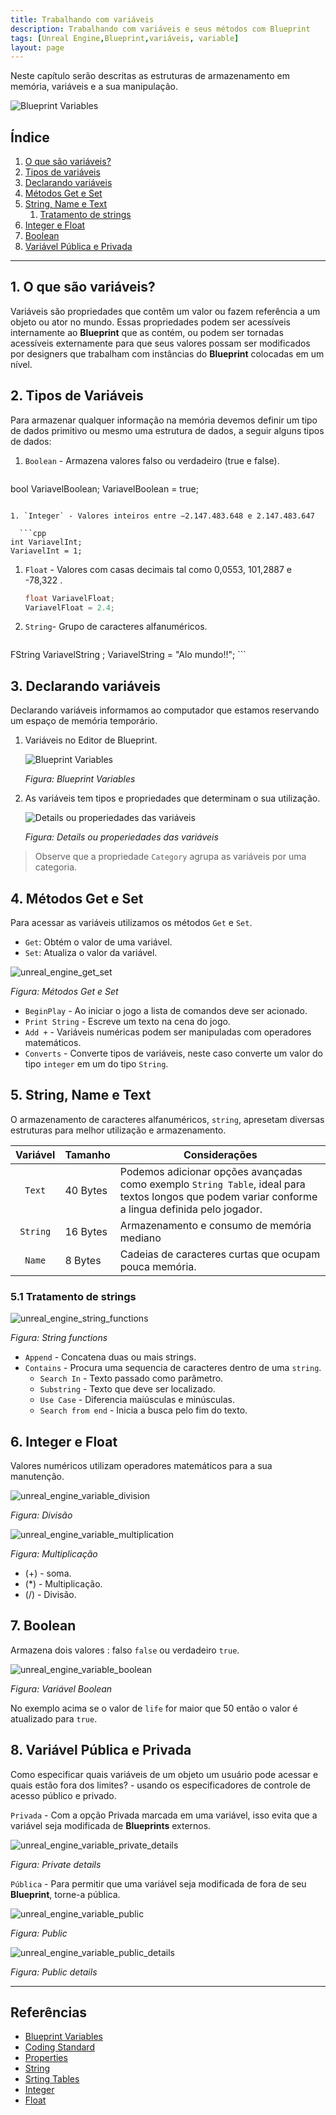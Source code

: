 ```yaml
---
title: Trabalhando com variáveis
description: Trabalhando com variáveis e seus métodos com Blueprint
tags: [Unreal Engine,Blueprint,variáveis, variable]
layout: page
---
```


Neste capítulo serão descritas as estruturas de armazenamento em memória, variáveis e a sua manipulação.

![Blueprint Variables](imagens/variaveis/unreal_engine_variables.jpg)


## Índice
1. [O que são variáveis?](#1)  
1. [Tipos de variáveis](#2)  
1. [Declarando variáveis](#3)  
1. [Métodos Get e Set](#4)  
1. [String, Name e Text](#5)  
     1. [Tratamento de strings](#5.1)  
1. [Integer e Float](#6)  
1. [Boolean](#7)
1. [Variável Pública e Privada](#8)

***

<a name="1"></a>
## 1. O que são variáveis?
Variáveis são propriedades que contêm um valor ou fazem referência a um objeto ou ator no mundo. Essas propriedades podem ser acessíveis internamente ao **Blueprint** que as contém, ou podem ser tornadas acessíveis externamente para que seus valores possam ser modificados por designers que trabalham com instâncias do **Blueprint** colocadas em um nível.

<a name="2"></a>
## 2. Tipos de Variáveis
Para armazenar qualquer informação na memória devemos definir um tipo de dados primitivo ou mesmo uma estrutura de dados, a seguir alguns tipos de dados:

1.  `Boolean` - Armazena valores falso ou verdadeiro (true e false).

    ```cpp
  bool VariavelBoolean;
  VariavelBoolean = true;
  ```

1. `Integer` - Valores inteiros entre −2.147.483.648 e 2.147.483.647

    ```cpp
  int VariavelInt;
  VariavelInt = 1;
  ```
1. `Float` - Valores com casas decimais tal como 0,0553, 101,2887 e -78,322 .

    ```cpp
    float VariavelFloat;
    VariavelFloat = 2.4;
    ```

1. `String`- Grupo de caracteres alfanuméricos.

    ```cpp
  FString VariavelString ;
  VariavelString = "Alo mundo!!";
    ```

<a name="3"></a>
## 3. Declarando variáveis   
Declarando variáveis informamos ao computador que estamos reservando um espaço de memória temporário.  

1. Variáveis no Editor de Blueprint.

    ![Blueprint Variables](imagens/variaveis/unreal_engine_variable_details.jpg)

    *Figura: Blueprint Variables*

1. As variáveis tem tipos e propriedades que determinam o sua utilização.  

    ![Details ou properiedades das variáveis](imagens/variaveis/unreal_engine_variable_details.jpg)

    *Figura: Details ou properiedades das variáveis*

> Observe que a propriedade `Category` agrupa as variáveis por uma categoria.

<a name="4"></a>
## 4. Métodos Get e Set
Para acessar as variáveis utilizamos os métodos `Get` e `Set`.
- `Get`: Obtém o valor de uma variável.
- `Set`: Atualiza o valor da variável.

![unreal_engine_get_set](imagens/variaveis/unreal_engine_get_set.jpg)

*Figura: Métodos Get e Set*

- `BeginPlay` - Ao iniciar o jogo a lista de comandos deve ser acionado.
- `Print String` - Escreve um texto na cena do jogo.
- `Add +` - Variáveis numéricas podem ser manipuladas com operadores matemáticos.
- `Converts` - Converte tipos de variáveis, neste caso converte um valor do tipo `integer` em um do tipo `String`.

<a name="5"></a>
## 5. String, Name e Text
O armazenamento de caracteres alfanuméricos, `string`, apresetam diversas estruturas para melhor utilização e armazenamento.

| Variável          |Tamanho    | Considerações               |
|:-:                |-          |-                            |
| `Text`            | 40 Bytes  | Podemos adicionar opções avançadas como exemplo `String Table`, ideal para textos longos que podem variar conforme a lingua definida pelo jogador.  |
| `String`          | 16 Bytes  | Armazenamento e consumo de memória mediano |
| `Name`            | 8 Bytes   |  Cadeias de caracteres  curtas que ocupam pouca memória.|

<a name="5.1"></a>
### 5.1 Tratamento de strings

![unreal_engine_string_functions](imagens/variaveis/unreal_engine_string_functions.jpg)

*Figura: String functions*

- `Append` - Concatena duas ou mais strings.
- `Contains` - Procura uma sequencia de caracteres dentro de uma `string`.
  - `Search In` - Texto passado como parâmetro.
  - `Substring` - Texto que deve ser localizado.
  - `Use Case` - Diferencia maiúsculas e minúsculas.
  - `Search from end` - Inicia a busca pelo fim do texto.

<a name="6"></a>
## 6. Integer e Float
Valores numéricos utilizam operadores matemáticos para a sua manutenção.  

![unreal_engine_variable_division](imagens/variaveis/unreal_engine_variable_division.jpg)

*Figura: Divisão*

![unreal_engine_variable_multiplication](imagens/variaveis/unreal_engine_variable_multiplication.jpg)

*Figura: Multiplicação*

- (+) - soma.
- (*) - Multiplicação.
- (/) - Divisão.

<a name="7"></a>
## 7. Boolean
Armazena dois valores : falso `false` ou verdadeiro `true`.

![unreal_engine_variable_boolean](imagens/variaveis/unreal_engine_variable_boolean.jpg)

*Figura: Variável Boolean*

No exemplo acima se o valor de `life` for maior que 50 então o valor é atualizado para `true`.


<a name="8"></a>
## 8. Variável Pública e Privada
Como especificar quais variáveis de um objeto um usuário pode acessar e quais estão fora dos limites? - usando os especificadores de controle de acesso público e privado.

`Privada` - Com a opção Privada marcada em uma variável, isso evita que a variável seja modificada de **Blueprints** externos.  

![unreal_engine_variable_private_details](imagens/variaveis/unreal_engine_variable_private_details.jpg)

*Figura: Private details*

`Pública` - Para permitir que uma variável seja modificada de fora de seu  **Blueprint**, torne-a pública.  

![unreal_engine_variable_public](imagens/variaveis/unreal_engine_variable_public.jpg)

*Figura: Public*

![unreal_engine_variable_public_details](imagens/variaveis/unreal_engine_variable_public_details.jpg)

*Figura: Public details*


***

## Referências
- [Blueprint Variables](https://docs.unrealengine.com/en-US/Engine/Blueprints/UserGuide/Variables/index.html)
- [Coding Standard](https://docs.unrealengine.com/en-US/Programming/Development/CodingStandard/index.html)
- [Properties](https://docs.unrealengine.com/en-US/Programming/UnrealArchitecture/Reference/Properties/index.html)
- [String](https://docs.unrealengine.com/en-US/BlueprintAPI/Utilities/String/index.html)
- [Srting Tables](https://docs.unrealengine.com/en-US/Gameplay/Localization/StringTables/index.html)
- [Integer](https://docs.unrealengine.com/en-US/BlueprintAPI/Math/Integer/index.html)
- [Float](https://docs.unrealengine.com/en-US/BlueprintAPI/Math/Float/index.html)
